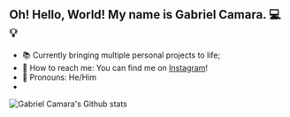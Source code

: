 ## Oh! Hello, World! My name is Gabriel Camara. 💻💡

- 📚 Currently bringing multiple personal projects to life;
- 💬 How to reach me: You can find me on [Instagram](https://www.instagram.com/gabrielgomescamara_/)!
- 🌱 Pronouns: He/Him
- 
![Gabriel Camara's Github stats](https://github-readme-stats.vercel.app/api?username=anuraghazra&show_icons=true&theme=dark)
  
<!--
**GabrielCamara3526/GabrielCamara3526** is a ✨ _special_ ✨ repository because its `README.md` (this file) appears on your GitHub profile.

Here are some ideas to get you started:

- 🔭 I’m currently working on ...
- 🌱 I’m currently learning ...
- 👯 I’m looking to collaborate on ...
- 🤔 I’m looking for help with ...
- 💬 Ask me about ...
- 📫 How to reach me: ...
- 😄 Pronouns: ...
- ⚡ Fun fact: ...
-->
